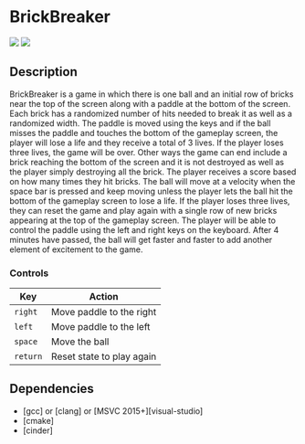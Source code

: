 # BrickBreaker
![](assets/brickbreaker.png)
![](assets/brickbreaker2.png)

## Description
BrickBreaker is a game in which there is one ball and an initial row of bricks near the top of the screen along with a 
paddle at the bottom of the screen. Each brick has a randomized number of hits needed to break it as well as a randomized
width. The paddle is moved using the keys and if the ball misses the paddle and touches the bottom of the gameplay screen,
the player will lose a life and they receive a total of 3 lives. If the player loses three lives, the game will be over.
Other ways the game can end include a brick reaching the bottom of the screen and it is not destroyed as well as the player
simply destroying all the brick. The player receives a score based on how many times they hit bricks. The ball will move
at a velocity when the space bar is pressed and keep moving unless the player lets the ball hit the bottom of the gameplay
screen to lose a life. If the player loses three lives, they can reset the game and play again with a single row of new bricks 
appearing at the top of the gameplay screen. The player will be able to control the paddle using the left and right keys on the keyboard.
After 4 minutes have passed, the ball will get faster and faster to add another element of excitement to the game.

### Controls
| Key       | Action                                                      |
|---------- |-------------------------------------------------------------|
| `right`   | Move paddle to the right                                    |
| `left`    | Move paddle to the left                                     |
| `space`   | Move the ball                                               |
| `return`  | Reset state to play again                                   |


## Dependencies
- [gcc] or [clang] or [MSVC 2015+][visual-studio]
- [cmake]
- [cinder]

